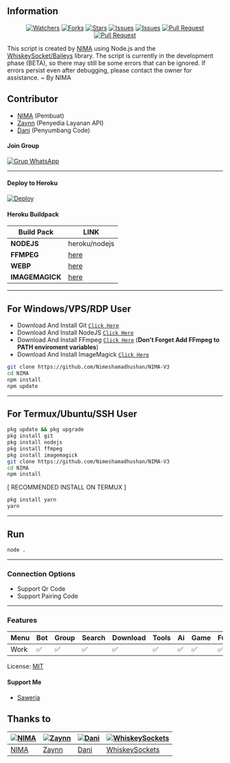 ## Information

<div align="center">
<a href="https://github.com/Nimeshamadhushan/NIMA-V3/watchers"><img title="Watchers" src="https://img.shields.io/github/watchers/Nimeshamadhushan/NIMA-V3?label=Watchers&color=green&style=flat-square"></a>
<a href="https://github.com/Nimeshamadhushan/NIMA-V3/network/members"><img title="Forks" src="https://img.shields.io/github/forks/Nimeshamadhushan/NIMA-V3?label=Forks&color=blue&style=flat-square"></a>
<a href="https://github.com/Nimeshamadhushan/NIMA-V3/stargazers"><img title="Stars" src="https://img.shields.io/github/stars/Nimeshamadhushan/NIMA-V3?label=Stars&color=yellow&style=flat-square"></a>
<a href="https://github.com/Nimeshamadhushan/NIMA-V3/issues"><img title="Issues" src="https://img.shields.io/github/issues/Nimeshamadhushan/NIMA-V3?label=Issues&color=success&style=flat-square"></a>
<a href="https://github.com/Nimeshamadhushan/NIMA-V3/issues?q=is%3Aissue+is%3Aclosed"><img title="Issues" src="https://img.shields.io/github/issues-closed/Nimeshamadhushan/NIMA-V3?label=Issues&color=red&style=flat-square"></a>
<a href="https://github.com/Nimeshamadhushan/NIMA-V3/pulls"><img title="Pull Request" src="https://img.shields.io/github/issues-pr/Nimeshamadhushan/NIMA-V3?label=PullRequest&color=success&style=flat-square"></a>
<a href="https://github.com/Nimeshamadhushan/NIMA-V3/pulls?q=is%3Apr+is%3Aclosed"><img title="Pull Request" src="https://img.shields.io/github/issues-pr-closed/Nimeshamadhushan/NIMA-V3?label=PullRequest&color=red&style=flat-square"></a>
</div>

This script is created by [NIMA](https://github.com/Nimeshamadhushan) using Node.js and the [WhiskeySocket/Baileys](https://github.com/WhiskeySockets/Baileys) library. The script is currently in the development phase (BETA), so there may still be some errors that can be ignored. If errors persist even after debugging, please contact the owner for assistance. ~ By NIMA

## Contributor

- [NIMA](https://github.com/Nimeshamadhushan) (Pembuat)
- [Zaynn](https://github.com/ZaynRcK) (Penyedia Layanan API)
- [Dani](https://github.com/Nimeshamadhushan) (Penyumbang Code)

#### Join Group
[![Grup WhatsApp](https://img.shields.io/badge/WhatsApp%20Group-25D366?style=for-the-badge&logo=whatsapp&logoColor=white)](https://chat.whatsapp.com/HLBP338VvUC0ms5NqCkSSO?mode=ac_t) 

---
#### Deploy to Heroku
[![Deploy](https://www.herokucdn.com/deploy/button.svg)](https://heroku.com/deploy?template=https://github.com/Nimeshamadhushan/NIMA-V3)

#### Heroku Buildpack
| Build Pack | LINK |
|--------|--------|
| **NODEJS** | heroku/nodejs |
| **FFMPEG** | [here](https://github.com/jonathanong/heroku-buildpack-ffmpeg-latest) |
| **WEBP** | [here](https://github.com/clhuang/heroku-buildpack-webp-binaries.git) |
| **IMAGEMAGICK** | [here](https://github.com/DuckyTeam/heroku-buildpack-imagemagick) |

---
## For Windows/VPS/RDP User
* Download And Install Git [`Click Here`](https://git-scm.com/downloads)
* Download And Install NodeJS [`Click Here`](https://nodejs.org/en/download)
* Download And Install FFmpeg [`Click Here`](https://ffmpeg.org/download.html) (**Don't Forget Add FFmpeg to PATH enviroment variables**)
* Download And Install ImageMagick [`Click Here`](https://imagemagick.org/script/download.php)

```bash
git clone https://github.com/Nimeshamadhushan/NIMA-V3
cd NIMA
npm install
npm update
```
---
## For Termux/Ubuntu/SSH User
```bash
pkg update && pkg upgrade
pkg install git
pkg install nodejs
pkg install ffmpeg
pkg install imagemagick
git clone https://github.com/Nimeshamadhushan/NIMA-V3
cd NIMA
npm install
```

[ RECOMMENDED INSTALL ON TERMUX ]
```bash
pkg install yarn
yarn
```

---

## Run
```bash
node .
```
---

### Connection Options
- Support Qr Code
- Support Pairing Code
---

### Features
| Menu     | Bot | Group | Search | Download | Tools | Ai | Game | Fun | Owner |
| -------- | --- | ----- | ------ | -------- | ----- | -- | ---- | --- | ----- |
| Work     |  ✅  |   ✅   |    ✅    |     ✅     |   ✅   | ✅ |   ✅   |  ✅  |    ✅    |


License: [MIT](https://choosealicense.com/licenses/mit/)

#### Support Me
- [Saweria](https://saweria.co/NIMA)

## Thanks to

| [![NIMA](https://github.com/Nimeshamadhushan.png?size=100)](https://github.com/Nimeshamadhushan) | [![Zaynn](https://github.com/ZaynRcK.png?size=100)](https://github.com/ZaynRcK) | [![Dani](https://github.com/Nimeshamadhushan.png?size=100)](https://github.com/Nimeshamadhushan) | [![WhiskeySockets](https://github.com/WhiskeySockets.png?size=100)](https://github.com/WhiskeySockets) |
| --- | --- | --- | --- |
| [NIMA](https://github.com/Nimeshamadhushan) | [Zaynn](https://github.com/ZaynRcK) | [Dani](https://github.com/dani) | [WhiskeySockets](https://github.com/WhiskeySockets) |
